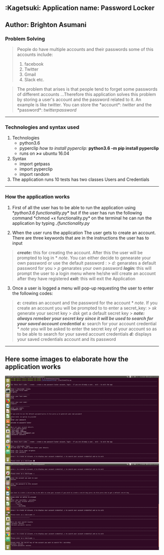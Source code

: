 ## :Kagetsuki: __Application name: Password Locker__

## __Author: Brighton Asumani__

### __Problem Solving__
> People do have multiple accounts and their passwords some of this accounts include:
> 1. facebook
> 2. Twitter
> 3. Gmail
> 4. Slack etc.

> The problem that arises is that people tend to forget some passwords of different accounts
> ...Therefore this application solves this problem by storing a user's account and the password related to it.
> An example is like twitter. You can store the \*account\*: *twitter* and the \*password\*: *twitterpassword*

***
### __Technologies and syntax used__
1. Technologies
    * python3.6
    * pyperclip *how to install pyperclip:* __python3.6 -m pip install pyperclip__
    * runs on ***>=*** ubuntu 16.04
2. Syntax
    * import getpass
    * import pyperclip
    * import random
3. The application runs 10 tests has two classes Users and Credentials

***

### __How the application works__
1. First of all the user has to be able to run the application using \*_python3.6 functionality.py_\* but if the user has run the following command \*chmod +x functionality.py\* on the terminal he can run the application by typing *./functionality.py*

2. When the user runs the application The user gets to create an account. There are three keywords that are in the instructions the user has to input
  > **_create:_** this for creating the account. After this the user will be prompted to log in
      * *note*. You can either decide to genearate your own password or use the default password :
              > *d:* genarates a default password for you
              > *p* genarates your own password
  > **_login:_** this will prompt the user to a login menu where he/she will create an account after they have registered
  > **_exit:_** this will exit the Application

3. Once a user is logged a menu will pop-up requesting the user to enter the following codes:
  > **_c:_** creates an account and the password for the account
      * *note*. If you create an account you will be prompted to to enter a secret_key:
            > *sk* generate your secret key
            > *dsk* get a default secret key
            > ***_note: always remeber your secret key since it will be used to search for your saved account credential_***
  > **_s:_** search for your account credential
      * *note* you will be asked to enter the secret key of your account so as to be able to search for your saved account credentials
  > **_d:_** displays your saved credentials account and its password

***

## Here some images to elaborate how the application works
![user sign up and login](/images/1.png)
![account to store date](/images/2.png)
